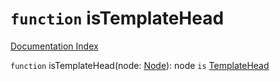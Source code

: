 # `function` isTemplateHead

[Documentation Index](../README.md)

`function` isTemplateHead(node: [Node](../interface.Node/README.md)): node `is` [TemplateHead](../interface.TemplateHead/README.md)

